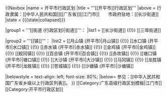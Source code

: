 {{Navbox
|name = 开平市行政区划
|title = '''[[开平市]]行政区划'''
|above = 行政隶属：[[中华人民共和国]][[广东省]][[江门市]]　　市政府驻地：[[长沙街道]]
|state = {{{state<includeonly>|collapsed</includeonly>}}}

|group1 = '''[[街道 (行政区划)|街道]]'''：
|list1 = [[长沙街道]] {{!}} [[三埠街道]]

|group2 = '''[[镇]]'''：
|list2 = [[月山镇 (开平市)|月山镇]] {{!}} [[水口镇 (开平市)|水口镇]] {{!}} [[赤水镇 (开平市)|赤水镇]] {{!}} [[金鸡镇 (开平市)|金鸡镇]] {{!}} [[蚬冈镇]] {{!}} [[百合镇 (开平市)|百合镇]] {{!}} [[赤坎镇]] {{!}} [[塘口镇 (开平市)|塘口镇]] {{!}} [[大沙镇 (开平市)|大沙镇]] {{!}} [[马冈镇]] {{!}} [[龙胜镇 (开平市)|龙胜镇]] {{!}} [[苍城镇]] {{!}} [[沙塘镇 (开平市)|沙塘镇]]

|belowstyle = text-align: left; font-size: 80%;
|below= 参见：[[中华人民共和国广东省乡级以上行政区列表]]。
}}<noinclude>
[[Category:广东县级行政区划模板|江门市]]
[[Category:开平市行政区划]]
</noinclude>